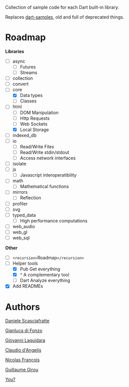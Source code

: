 Collection of sample code for each Dart built-in library.

Replaces [dart-samples](https://github.com/claudiodangelis/dart-samples), old and full of deprecated things.

# Roadmap

**Libraries**

- [ ] async
    - [ ] Futures
    - [ ] Streams
- [ ] collection
- [ ] convert
- [ ] core
    - [x] Data types
    - [ ] Classes
- [ ] html
    - [ ] DOM Manipulation
    - [ ] Http Requests
    - [ ] Web Sockets
    - [x] Local Storage
- [ ] indexed_db
- [ ] io
    - [ ] Read/Write Files
    - [ ] Read/Write stdin/stdout
    - [ ] Access network interfaces
- [ ] isolate
- [ ] js
    - [ ] Javascript interoperatibility
- [ ] math
    - [ ] Mathematical functions
- [ ] mirrors
    - [ ] Reflection
- [ ] profiler
- [ ] svg
- [ ] typed_data
    - [ ] High performance computations
- [ ] web_audio
- [ ] web_gl
- [ ] web_sql

**Other**

- [ ] `<recursion>`Roadmap`</recursion>`
- [ ] Helper tools
    - [x] Pub Get everything
    - [x] ^ A complementary tool
    - [ ] Dart Analyze everything
- [x] Add READMEs

# Authors

[Daniele Scasciafratte](https://plus.google.com/+DanieleScasciafratteMte90Net)

[Gianluca di Fonzo](https://plus.google.com/111519599692726817569)

[Giovanni Laquidara](https://plus.google.com/+giovannilaquidara)

[Claudio d'Angelis](https://plus.google.com/+claudiodangelis)  

[Nicolas François](https://plus.google.com/106226789128312528511)

[Guillaume Girou](https://plus.google.com/115049522200141162219)

[You?](https://github.com/dartlang-italia/dart-libraries-samples/fork)
